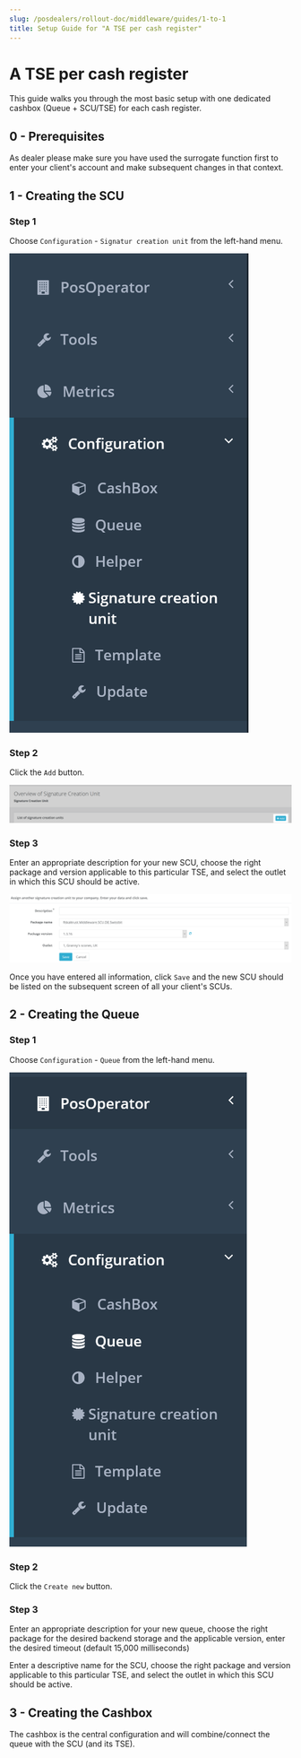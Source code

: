 ```yaml
---
slug: /posdealers/rollout-doc/middleware/guides/1-to-1
title: Setup Guide for "A TSE per cash register"
---
```


# A TSE per cash register
This guide walks you through the most basic setup with one dedicated cashbox (Queue + SCU/TSE) for each cash register.

## 0 - Prerequisites
As dealer please make sure you have used the surrogate function first to enter your client's account and make subsequent changes in that context.

## 1 - Creating the SCU
### Step 1
Choose `Configuration` - `Signatur creation unit` from the left-hand menu.

![menu_scu](../images/menu_scu.png)

### Step 2
Click the `Add` button.

![scu_add](../images/scu_add.png) 

### Step 3
Enter an appropriate description for your new SCU, choose the right package and version applicable to this particular TSE, and select the outlet in which this SCU should be active.

![main](main.png)

Once you have entered all information, click `Save` and the new SCU should be listed on the subsequent screen of all your client's SCUs.





## 2 - Creating the Queue
### Step 1
Choose `Configuration` - `Queue` from the left-hand menu.

![menu_queue](../images/menu_queue.png)

### Step 2
Click the `Create new` button.


### Step 3

Enter an appropriate description for your new queue, choose the right package for the desired backend storage and the applicable version, enter the desired timeout (default 15,000 milliseconds)

Enter a descriptive name for the SCU, choose the right package and version applicable to this particular TSE, and select the outlet in which this SCU should be active.




## 3 - Creating the Cashbox
The cashbox is the central configuration and will combine/connect the queue with the SCU (and its TSE).